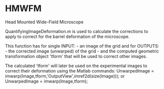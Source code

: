 # HMWFM
Head Mounted Wide-Field Microscope


QuantifyingImageDeformation.m is used to calculate the corrections to apply to
correct for the barrel deformation of the microscope.

This function has for single INPUT: 
       - an image of the grid
and for OUTPUTS:
      - the corrected image (unwarped) of the grid
      - and the computed geometric transformation object 'tform' that will be
        used to correct other images.

The calculated 'tform' will later be used on the experimental images to
correct their deformation using the Matlab commands:
UnwarpedImage = imwarp(Image,tform,'OutputView',imref2d(size(Image)));
or
UnwarpedImage = imwarp(Image,tform);
